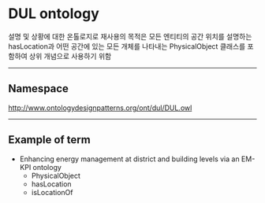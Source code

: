 # DUL ontology

설명 및 상황에 대한 온톨로지로 재사용의 목적은 모든 엔티티의 공간 위치를 설명하는 hasLocation과 어떤 공간에 있는 모든 개체를 나타내는 PhysicalObject 클래스를 포함하여 상위 개념으로 사용하기 위함

---
## Namespace

http://www.ontologydesignpatterns.org/ont/dul/DUL.owl

---

## Example of term

- Enhancing energy management at district and building levels via an EM-KPI ontology
	- PhysicalObject
	- hasLocation
	- isLocationOf
